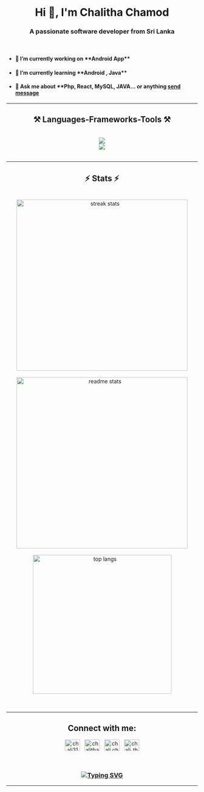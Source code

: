 
 <h1 align="center">
  <!-- <a  align="center" href="https://git.io/typing-svg"><img src="https://readme-typing-svg.herokuapp.com?font=Fira+Code&pause=1000&random=false&width=435&lines=Hi+There+%F0%9F%91%8B;I'+m+Chalitha+Chamod" alt="Typing SVG" /></a> -->
  Hi 👋, I'm Chalitha Chamod
    </h1>
<div>
    <h3 align="center">
    A passionate software developer from Sri Lanka
    </h3>
</div>
    <br/>
<div align="center">
<div align="left">
<ul>
      <li> <h4> 🔭 I’m currently working on  **Android App**</h4></li>
       <li> <h4>🌱 I’m currently learning  **Android , Java**</h4></li>
       <li> <h4>💬 Ask me about **Php, React, MySQL, JAVA... or anything <a href="https://api.whatsapp.com/send?phone=94713772006&text=Hello!"> <u>send message</u> </a></h4></li>
       </ul>  
       </div>
</div>
    <hr/>
   <h2 align="center">⚒️ Languages-Frameworks-Tools ⚒️</h2>
    <br/>
    <div align="center">
        <img src="https://skillicons.dev/icons?i=php,html,css,javascript,vscode" /><br>
        <img src="https://skillicons.dev/icons?i=github,firebase,mysql,react,bootstrap,arduino,figma,git,java"/>
    </div>
    <br/> 
    <hr/>
    <h2 align="center">⚡ Stats ⚡</h2>
    <br>
    <div align=center>
        <img width=450
            src="https://streak-stats.demolab.com/?user=chalitha31&count_private=true&theme=react&border_radius=10"
            alt="streak stats"/>
    </div>
    <br />
    <div align=center>
        <img width=450
            src="https://github-readme-stats.vercel.app/api?username=chalitha31&count_private=true&show_icons=true&theme=react&rank_icon=github&border_radius=10" alt="readme stats"/>
        <br/>
    </div>
    <br/>
    <div align=center>
        <img width=365 align="center"
            src="https://github-readme-stats.vercel.app/api/top-langs/?username=chalitha31&hide=HTML&langs_count=8&layout=compact&theme=react&border_radius=10&size_weight=0.5&count_weight=0.5&exclude_repo=github-readme-stats" alt="top langs"/>
    </div>
    <br/><br/>
        <hr/>
    <h2 align="center">Connect with me:</h2>
    <p align="center">
        <a href="https://codepen.io/chali31" target="blank"><img align="center"
                src="https://raw.githubusercontent.com/rahuldkjain/github-profile-readme-generator/master/src/images/icons/Social/codepen.svg"
                alt="chali31" height="30" width="40" /></a>&nbsp;&nbsp;
        <a href="https://linkedin.com/in/chalitha-chamod-1852451ab" target="blank"><img align="center"
                src="https://raw.githubusercontent.com/rahuldkjain/github-profile-readme-generator/master/src/images/icons/Social/linked-in-alt.svg"
                alt="chalitha-chamod-1852451ab" height="30" width="40" /></a>&nbsp;&nbsp;
        <a href="https://fb.com/chali.chamod" target="blank"><img align="center"
                src="https://raw.githubusercontent.com/rahuldkjain/github-profile-readme-generator/master/src/images/icons/Social/facebook.svg"
                alt="chali.chamod" height="30" width="40" /></a>&nbsp;&nbsp;
        <a href="https://instagram.com/chali_tha31" target="blank"><img align="center"
                src="https://raw.githubusercontent.com/rahuldkjain/github-profile-readme-generator/master/src/images/icons/Social/instagram.svg"
                alt="chali_tha31" height="30" width="40" /></a>
    </p>
    <br/>
    <h3 align="center">
       <a  align="center" href="https://git.io/typing-svg"><img align="center" src="https://readme-typing-svg.herokuapp.com?font=Fira+Code&pause=1000&random=false&width=435&lines=Thanks+for+visiting+%E2%9C%8C%EF%B8%8F;shoot+me+a+message+on+linkedin!;I'm+always+collab+%3A" alt="Typing SVG" /></a>
    </h3>
   <hr/>



<!--
**chalitha31/chalitha31** is a ✨ _special_ ✨ repository because its `README.md` (this file) appears on your GitHub profile.

Here are some ideas to get you started:

- 🔭 I’m currently working on ...
- 🌱 I’m currently learning ...
- 👯 I’m looking to collaborate on ...
- 🤔 I’m looking for help with ...
- 💬 Ask me about ...
- 📫 How to reach me: ...
- 😄 Pronouns: ...
- ⚡ Fun fact: ...
-->
